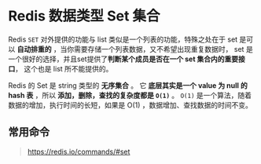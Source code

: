 # Redis 数据类型 Set 集合

Redis  `SET` 对外提供的功能与 list 类似是一个列表的功能，特殊之处在于 set 是可以 **自动排重的** ，当你需要存储一个列表数据，又不希望出现重复数据时， set 是一个很好的选择，并且set提供了**判断某个成员是否在一个 set 集合内的重要接口**， 这个也是 list 所不能提供的。

Redis 的 Set 是 string 类型的 **无序集合** 。 它 **底层其实是一个 value 为 null 的 hash 表** ，所以 **添加，删除，查找的复杂度都是 `O(1)`** 。 `O(1)` 是一个算法，随着数据的增加，执行时间的长短，如果是 O(1) ，数据增加、查找数据的时间不变。


## 常用命令

> https://redis.io/commands/#set

